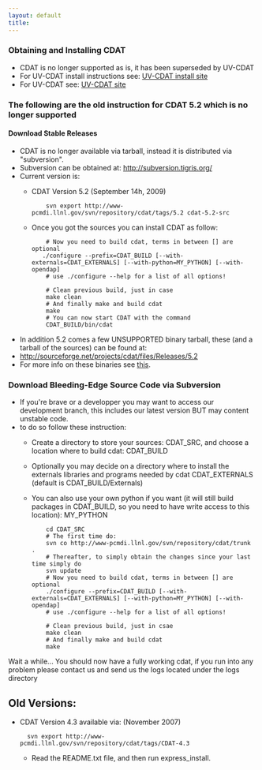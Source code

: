 ```yaml
---
layout: default
title: 
---
```

###  Obtaining and Installing CDAT

* CDAT is no longer supported as is, it has been superseded by UV-CDAT
* For UV-CDAT install instructions see: [UV-CDAT install site](http://uv-cdat.org/installing.html)
* For UV-CDAT see: [UV-CDAT site](http://uv-cdat.org)

###  The following are the old instruction for CDAT 5.2 which is no longer supported
####  Download Stable Releases

* CDAT is no longer available via tarball, instead it is distributed via "subversion". 
* Subversion can be obtained at: http://subversion.tigris.org/ 
* Current version is: 
  * CDAT Version 5.2 (September 14h, 2009)   

            svn export http://www-pcmdi.llnl.gov/svn/repository/cdat/tags/5.2 cdat-5.2-src

  * Once you got the sources you can install CDAT as follow: 

            # Now you need to build cdat, terms in between [] are optional
           ./configure --prefix=CDAT_BUILD [--with-externals=CDAT_EXTERNALS] [--with-python=MY_PYTHON] [--with-opendap]
            # use ./configure --help for a list of all options!

            # Clean previous build, just in case
            make clean
            # And finally make and build cdat
            make
            # You can now start CDAT with the command
            CDAT_BUILD/bin/cdat

 * In addition 5.2 comes a few UNSUPPORTED binary tarball, these (and a tarball of the sources) can be found at: 
 * [http://sourceforge.net/projects/cdat/files/Releases/5.2 ](/projects/cdat/files/Releases/5.2)
 * For more info on these binaries see [this](/installation-guide/copy_of_express-install).

###  Download Bleeding-Edge Source Code via Subversion

* If you're brave or a developper you may want to access our development branch, this includes our latest version BUT may content unstable code. 
* to do so follow these instruction: 
  * Create a directory to store your sources: CDAT_SRC, and choose a location where to build cdat: CDAT_BUILD 
  * Optionally you may decide on a directory where to install the externals libraries and programs needed by cdat CDAT_EXTERNALS (default is CDAT_BUILD/Externals) 
  * You can also use your own python if you want (it will still build packages in CDAT_BUILD, so you need to have write access to this location): MY_PYTHON   

            cd CDAT_SRC
            # The first time do:
            svn co http://www-pcmdi.llnl.gov/svn/repository/cdat/trunk .
            # Thereafter, to simply obtain the changes since your last time simply do
            svn update
            # Now you need to build cdat, terms in between [] are optional
            ./configure --prefix=CDAT_BUILD [--with-externals=CDAT_EXTERNALS] [--with-python=MY_PYTHON] [--with-opendap]
            # use ./configure --help for a list of all options!

            # Clean previous build, just in csae
            make clean
            # And finally make and build cdat
            make

Wait a while... You should now have a fully working cdat, if you run into any
problem please contact us and send us the logs located under the logs
directory

##  Old Versions:

* CDAT Version 4.3 available via: (November 2007)

        svn export http://www-pcmdi.llnl.gov/svn/repository/cdat/tags/CDAT-4.3

  * Read the README.txt file, and then run express_install.
